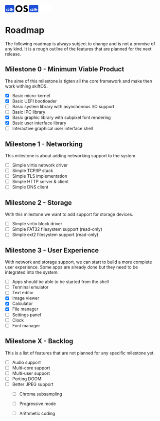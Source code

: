 <img src="logo-light.svg#gh-light-mode-only" height="24" />
<img src="logo-dark.svg#gh-dark-mode-only" height="24" />

# Roadmap

The following roadmap is always subject to change and is not a promise of any
kind. It is a rough outline of the features that are planned for the next
release.

## Milestone 0 - Minimum Viable Product

The aime of this milestone is tigten all the core framework and make then
work withing skiftOS.

- [x] Basic micro-kernel
- [x] Basic UEFI bootloader
- [ ] Basic system library with asynchonous I/O support
- [ ] Basic IPC library
- [x] Basic graphic library with subpixel font rendering
- [x] Basic user interface library
- [ ] Interactive graphical user interface shell

## Milestone 1 - Networking

This milestone is about adding networking support to the system.

- [ ] Simple virtio network driver
- [ ] Simple TCP/IP stack
- [ ] Simple TLS implementation
- [ ] Simple HTTP server & client
- [ ] Simple DNS client

## Milestone 2 - Storage

With this milestone we want to add support for storage devices.

- [ ] Simple virtio block driver
- [ ] Simple FAT32 filesystem support (read-only)
- [ ] Simple ext2 filesystem support (read-only)

## Milestone 3 - User Experience

With network and storage support, we can start to build a more complete user
experience. Some apps are already done but they need to be integrated into the
system.

- [ ] Apps should be able to be started from the shell
- [ ] Terminal emulator
- [ ] Text editor
- [x] Image viewer
- [x] Calculator
- [x] File manager
- [ ] Settings panel
- [ ] Clock
- [ ] Font manager

## Milestone X - Backlog

This is a list of features that are not planned for any specific milestone yet.

- [ ] Audio support
- [ ] Multi-core support
- [ ] Multi-user support
- [ ] Porting DOOM
- [ ] Better JPEG support
    - [ ] Chroma subsampling
    - [ ] Progressive mode
    - [ ] Arithmetic coding

